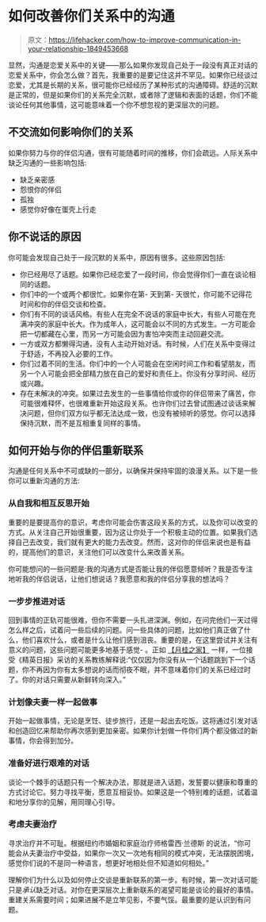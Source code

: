 # 如何改善你们关系中的沟通

> 原文：<https://lifehacker.com/how-to-improve-communication-in-your-relationship-1849453668>

显然，沟通是恋爱关系中的关键——那么如果你发现自己处于一段没有真正对话的恋爱关系中，你会怎么做？首先，我重要的是要记住这并不罕见。如果你已经谈过恋爱，尤其是长期的关系，很可能你已经经历了某种形式的沟通障碍。舒适的沉默是正常的，但是如果你们的关系完全沉默，或者除了逻辑和表面的话题，你们不能谈论任何其他事情，这可能意味着一个你不想忽视的更深层次的问题。



## **不交流如何影响你们的关系**

如果你努力与你的伴侣沟通，很有可能随着时间的推移，你们会疏远。人际关系中缺乏沟通的一些影响包括:

*   缺乏亲密感
*   怨恨你的伴侣
*   孤独
*   感觉你好像在蛋壳上行走

## **你不说话的原因**

你可能会发现自己处于一段沉默的关系中，原因有很多。这些原因包括:

*   你已经用尽了话题。如果你已经恋爱了一段时间，你会觉得你们一直在谈论相同的话题。
*   你们中的一个或两个都很忙。如果你在第- 天到第- 天很忙，你可能不记得花时间和你的伴侣交谈和检查。
*   你们有不同的谈话风格。有些人在完全不说话的家庭中长大，有些人可能在充满冲突的家庭中长大。作为成年人，这可能会以不同的方式发生。一方可能会把一切都藏在心里，而另一方可能会因为害怕冲突而主动回避交流。
*   一方或双方都懒得沟通，没有人主动开始对话。有时候，人们在关系中变得过于舒适，不再投入必要的工作。
*   你们过着不同的生活。你们中的一个人可能会在空闲时间工作和看望朋友，而另一个人可能会把全部精力放在自己的爱好和责任上。你没有分享时间、经历或兴趣。
*   存在未解决的冲突。如果过去发生的一些事情给你或你的伴侣带来了痛苦，你可能很难释怀，也很难重新开始这段关系。也许你们过去曾试图通过谈话来解决问题，但你们双方似乎都无法达成一致，也没有被倾听的感觉。你可以选择保持沉默，而不是互相重复同样的事情。

## **如何开始与你的伴侣重新联系**

沟通是任何关系中不可或缺的一部分，以确保并保持牢固的浪漫关系。以下是一些你可以重新沟通的方法:

### 从自我和相互反思开始

重要的是要提高你的意识，考虑你可能会伤害这段关系的方式，以及你可以改变的方式。从关注自己开始很重要，因为这让你处于一个积极主动的位置。如果我们选择自己去改变，我们就有更大的能力去改变。然而，这对你的伴侣来说也是有益的，提高他们的意识，关注他们可以改变什么来改善关系。

你可能想问的一些问题是:我的沟通方式是否能让我的伴侣愿意倾听？我是否专注地听我的伴侣说话，让他们想说话？我愿意和我的伴侣分享我的想法吗？

### 一步步推进对话

回到事情的正轨可能很难，但你不需要一头扎进深渊。例如，在问完他们一天过得怎么样之后，试着问一些后续的问题。问一些具体的问题，比如他们真正做了什么，他们喜欢什么，或者是什么让他们感到沮丧。重要的是，在这里尝试并关注有意义的问题，这些问题可能更多地基于感觉- 。正如 [【月桂之家】](https://www.manwhisperer.com/) 一样，一位接受《精英日报》采访的关系教练解释说:“仅仅因为你没有从一个话题跳到下一个话题，你不再因为你有太多想说的话而彻夜不眠，并不意味着你们的关系已经过时了。你的对话只需要从新鲜转向深入。”

### 计划像夫妻一样一起做事

开始一起做事情，无论是烹饪、徒步旅行，还是一起出去吃饭。这将通过引发对话和创造回忆来帮助你再次感到更加亲密。如果你计划做一件你们两个都没做过的新事情，你会得到加分。

### 准备好进行艰难的对话

谈论一个棘手的话题只有一个解决办法，那就是进入话题，发誓要以健康和尊重的方式讨论它。努力寻找平衡，愿意互相妥协。如果这是一个特别难的话题，试着温和地分享你的见解，用同理心引导。

### 考虑夫妻治疗

寻求治疗并不可耻。根据纽约市婚姻和家庭治疗师格雷西·兰德斯 的说法，“你可能会从夫妻治疗中受益，如果你一次又一次地有相同的模式冲突，无法摆脱困境，感觉你们说的不是同一种语言，想更好地相处但不知道如何相处。”

理解你们为什么以及如何停止交谈是重新联系的第一步。有时候，第一次对话可能只是*承认*缺乏对话。对你在更深层次上重新联系的渴望可能是谈论的最好的事情。重建关系需要时间；如果进展不是立竿见影，不要气馁。最重要的是认识到有问题。